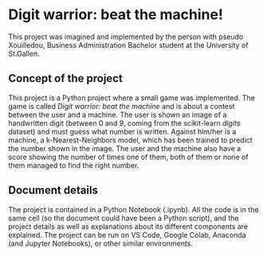 # **Digit warrior: beat the machine!**

This project was imagined and implemented by the person with pseudo Xouilledou, Business Administration Bachelor student at the University of St.Gallen.

## Concept of the project
This project is a Python project where a small game was implemented. 
The game is called *Digit warrior: beat the machine* and is about a contest between the user and a machine. The user is shown an image of a handwritten digit (between 0 and 9, coming from the scikit-learn *digits* dataset) and must guess what number is written. Against him/her is a machine, a k-Nearest-Neighbors model, which has been trained to predict the number shown in the image. The user and the machine also have a score showing the number of times one of them, both of them or none of them managed to find the right number.

## Document details
The project is contained in a Python Notebook (.ipynb). All the code is in the same cell (so the document could have been a Python script), and the project details as well as explanations about its different components are explained. The project can be run on VS Code, Google Colab, Anaconda (and Jupyter Notebooks), or other similar environments.
